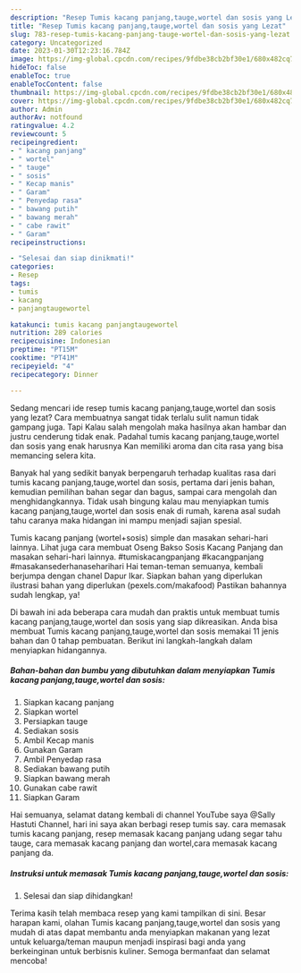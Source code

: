 ```yaml
---
description: "Resep Tumis kacang panjang,tauge,wortel dan sosis yang Lezat"
title: "Resep Tumis kacang panjang,tauge,wortel dan sosis yang Lezat"
slug: 783-resep-tumis-kacang-panjang-tauge-wortel-dan-sosis-yang-lezat
category: Uncategorized
date: 2023-01-30T12:23:16.784Z
image: https://img-global.cpcdn.com/recipes/9fdbe38cb2bf30e1/680x482cq70/tumis-kacang-panjangtaugewortel-dan-sosis-foto-resep-utama.jpg
hideToc: false
enableToc: true
enableTocContent: false
thumbnail: https://img-global.cpcdn.com/recipes/9fdbe38cb2bf30e1/680x482cq70/tumis-kacang-panjangtaugewortel-dan-sosis-foto-resep-utama.jpg
cover: https://img-global.cpcdn.com/recipes/9fdbe38cb2bf30e1/680x482cq70/tumis-kacang-panjangtaugewortel-dan-sosis-foto-resep-utama.jpg
author: Admin
authorAv: notfound
ratingvalue: 4.2
reviewcount: 5
recipeingredient:
- " kacang panjang"
- " wortel"
- " tauge"
- " sosis"
- " Kecap manis"
- " Garam"
- " Penyedap rasa"
- " bawang putih"
- " bawang merah"
- " cabe rawit"
- " Garam"
recipeinstructions:

- "Selesai dan siap dinikmati!"
categories:
- Resep
tags:
- tumis
- kacang
- panjangtaugewortel

katakunci: tumis kacang panjangtaugewortel 
nutrition: 289 calories
recipecuisine: Indonesian
preptime: "PT15M"
cooktime: "PT41M"
recipeyield: "4"
recipecategory: Dinner

---
```



Sedang mencari ide resep tumis kacang panjang,tauge,wortel dan sosis yang lezat? Cara membuatnya sangat tidak terlalu sulit namun tidak gampang juga. Tapi Kalau salah mengolah maka hasilnya akan hambar dan justru cenderung tidak enak. Padahal tumis kacang panjang,tauge,wortel dan sosis yang enak harusnya Kan memiliki aroma dan cita rasa yang bisa memancing selera kita.


Banyak hal yang sedikit banyak berpengaruh terhadap kualitas rasa dari tumis kacang panjang,tauge,wortel dan sosis, pertama dari jenis bahan, kemudian pemilihan bahan segar dan bagus, sampai cara mengolah dan menghidangkannya. Tidak usah bingung kalau mau menyiapkan tumis kacang panjang,tauge,wortel dan sosis enak di rumah, karena asal sudah tahu caranya maka hidangan ini mampu menjadi sajian spesial.

Tumis kacang panjang (wortel+sosis) simple dan masakan sehari-hari lainnya. Lihat juga cara membuat Oseng Bakso Sosis Kacang Panjang dan masakan sehari-hari lainnya. #tumiskacangpanjang #kacangpanjang #masakansederhanaseharihari Hai teman-teman semuanya, kembali berjumpa dengan chanel Dapur Ikar. Siapkan bahan yang diperlukan ilustrasi bahan yang diperlukan (pexels.com/makafood) Pastikan bahannya sudah lengkap, ya!


Di bawah ini ada beberapa cara mudah dan praktis untuk membuat tumis kacang panjang,tauge,wortel dan sosis yang siap dikreasikan. Anda bisa membuat Tumis kacang panjang,tauge,wortel dan sosis memakai 11 jenis bahan dan 0 tahap pembuatan. Berikut ini langkah-langkah dalam menyiapkan hidangannya.

<!--inarticleads1-->

##### Bahan-bahan dan bumbu yang dibutuhkan dalam menyiapkan Tumis kacang panjang,tauge,wortel dan sosis:

1. Siapkan  kacang panjang
1. Siapkan  wortel
1. Persiapkan  tauge
1. Sediakan  sosis
1. Ambil  Kecap manis
1. Gunakan  Garam
1. Ambil  Penyedap rasa
1. Sediakan  bawang putih
1. Siapkan  bawang merah
1. Gunakan  cabe rawit
1. Siapkan  Garam


Hai semuanya, selamat datang kembali di channel YouTube saya @Sally Hastuti Channel, hari ini saya akan berbagi resep tumis say. cara memasak tumis kacang panjang, resep memasak kacang panjang udang segar tahu tauge, cara memasak kacang panjang dan wortel,cara memasak kacang panjang da. 

<!--inarticleads2-->

##### Instruksi untuk memasak Tumis kacang panjang,tauge,wortel dan sosis:


1. Selesai dan siap dihidangkan!



Terima kasih telah membaca resep yang kami tampilkan di sini. Besar harapan kami, olahan Tumis kacang panjang,tauge,wortel dan sosis yang mudah di atas dapat membantu anda menyiapkan makanan yang lezat untuk keluarga/teman maupun menjadi inspirasi bagi anda yang berkeinginan untuk berbisnis kuliner. Semoga bermanfaat dan selamat mencoba!
